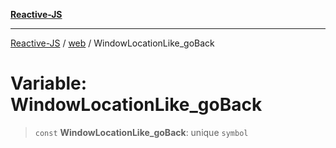 [**Reactive-JS**](../../README.md)

***

[Reactive-JS](../../README.md) / [web](../README.md) / WindowLocationLike\_goBack

# Variable: WindowLocationLike\_goBack

> `const` **WindowLocationLike\_goBack**: unique `symbol`
